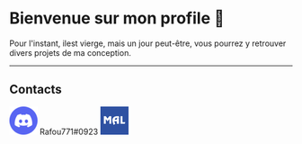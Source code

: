 <h1> Bienvenue sur mon profile 👋</h1>
Pour l'instant, ilest vierge, mais un jour peut-être, vous pourrez y retrouver divers projets de ma conception.
<hr>

<h2>Contacts</h2>

<div align="left">
    <img src="./imgs/Discord.png" alt="Logo discord.com"> 
    Rafou771#0923
    <a href="https://myanimelist.net/profile/Rafou771" target="_blank">
        <img src="./imgs/MAL.png"
            alt="Logo myanimelist.net">
    </a>
</div>
